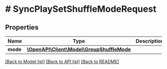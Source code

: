 # # SyncPlaySetShuffleModeRequest

## Properties

Name | Type | Description | Notes
------------ | ------------- | ------------- | -------------
**mode** | [**\OpenAPI\Client\Model\GroupShuffleMode**](GroupShuffleMode.md) |  | [optional]

[[Back to Model list]](../../README.md#models) [[Back to API list]](../../README.md#endpoints) [[Back to README]](../../README.md)

